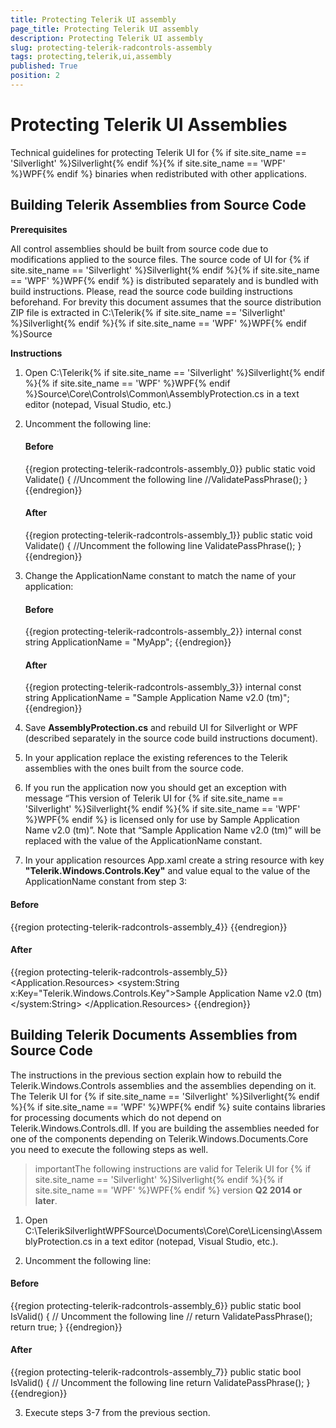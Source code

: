 ```yaml
---
title: Protecting Telerik UI assembly
page_title: Protecting Telerik UI assembly
description: Protecting Telerik UI assembly
slug: protecting-telerik-radcontrols-assembly
tags: protecting,telerik,ui,assembly
published: True
position: 2
---
```


# Protecting Telerik UI Assemblies

Technical guidelines for protecting Telerik UI for {% if site.site_name == 'Silverlight' %}Silverlight{% endif %}{% if site.site_name == 'WPF' %}WPF{% endif %} binaries when redistributed with other applications.
     
## Building Telerik Assemblies from Source Code 

__Prerequisites__

All control assemblies should be built from source code due to modifications applied to the source files. The source code of UI for {% if site.site_name == 'Silverlight' %}Silverlight{% endif %}{% if site.site_name == 'WPF' %}WPF{% endif %} is distributed separately and is bundled with build instructions. Please, read the source code building instructions beforehand. For brevity this document assumes that the source distribution ZIP file is extracted in C:\Telerik{% if site.site_name == 'Silverlight' %}Silverlight{% endif %}{% if site.site_name == 'WPF' %}WPF{% endif %}Source
        
__Instructions__

1. Open C:\Telerik{% if site.site_name == 'Silverlight' %}Silverlight{% endif %}{% if site.site_name == 'WPF' %}WPF{% endif %}Source\Core\Controls\Common\AssemblyProtection.cs in a text editor (notepad, Visual Studio, etc.)
            
2. Uncomment the following line:

	#### __Before__
	
	{{region protecting-telerik-radcontrols-assembly_0}}
		        public static void Validate()
		{
		    //Uncomment the following line
		    //ValidatePassPhrase();
		}
	{{endregion}}
	
	#### __After__
	
	{{region protecting-telerik-radcontrols-assembly_1}}
		        public static void Validate()
		{
		    //Uncomment the following line
		    ValidatePassPhrase();
		}
	{{endregion}}

3. Change the ApplicationName constant to match the name of your application:

	#### __Before__
	
	{{region protecting-telerik-radcontrols-assembly_2}}
		internal const string ApplicationName = "MyApp";
	{{endregion}}
	
	#### __After__
	
	{{region protecting-telerik-radcontrols-assembly_3}}
		internal const string ApplicationName = "Sample Application Name v2.0 (tm)";
	{{endregion}}


4. Save __AssemblyProtection.cs__ and rebuild UI for Silverlight or WPF (described separately in the source code build instructions document).
            
5. In your application replace the existing references to the Telerik assemblies with the ones built from the source code.

6. If you run the application now you should get an exception with message “This version of Telerik UI for {% if site.site_name == 'Silverlight' %}Silverlight{% endif %}{% if site.site_name == 'WPF' %}WPF{% endif %} is licensed only for use by Sample Application Name v2.0 (tm)”. Note that “Sample Application Name v2.0 (tm)” will be replaced with the value of the ApplicationName constant.
            
7. In your application resources App.xaml create a string resource with key __"Telerik.Windows.Controls.Key"__ and value equal to the value of the ApplicationName constant from step 3:
            
#### __Before__

{{region protecting-telerik-radcontrols-assembly_4}}
	<Application 
	    xmlns="http://schemas.microsoft.com/client/2007"
	    xmlns:x="http://schemas.microsoft.com/winfx/2006/xaml" 
	    x:Class="...">
	</Application>
{{endregion}}

#### __After__

{{region protecting-telerik-radcontrols-assembly_5}}
	<Application 
	      xmlns="http://schemas.microsoft.com/client/2007"
	      xmlns:x="http://schemas.microsoft.com/winfx/2006/xaml" 
	      xmlns:system="clr-namespace:System;assembly=mscorlib"
	      x:Class="...">
	        <Application.Resources>
	            <system:String x:Key="Telerik.Windows.Controls.Key">Sample Application Name v2.0 (tm)</system:String>
	        </Application.Resources>
	</Application>
{{endregion}}

## Building Telerik Documents Assemblies from Source Code

The instructions in the previous section explain how to rebuild the Telerik.Windows.Controls assemblies and the assemblies depending on it. The Telerik UI for {% if site.site_name == 'Silverlight' %}Silverlight{% endif %}{% if site.site_name == 'WPF' %}WPF{% endif %} suite contains libraries for processing documents which do not depend on Telerik.Windows.Controls.dll. If you are building the assemblies needed for one of the components depending on Telerik.Windows.Documents.Core you need to execute the following steps as well.
        
>importantThe following instructions are valid for Telerik UI for {% if site.site_name == 'Silverlight' %}Silverlight{% endif %}{% if site.site_name == 'WPF' %}WPF{% endif %} version __Q2 2014 or later__.
          
1. Open C:\TelerikSilverlightWPFSource\Documents\Core\Core\Licensing\AssemblyProtection.cs in a text editor (notepad, Visual Studio, etc.).
            

2. Uncomment the following line:
            
#### __Before__

{{region protecting-telerik-radcontrols-assembly_6}}
	public static bool IsValid()
	{
	    // Uncomment the following line
	    // return ValidatePassPhrase();
	    return true;
	}
{{endregion}}

#### __After__

{{region protecting-telerik-radcontrols-assembly_7}}
	public static bool IsValid()
	{
	    // Uncomment the following line
	    return ValidatePassPhrase();
	}
{{endregion}}

3. Execute steps 3-7 from the previous section.
          
